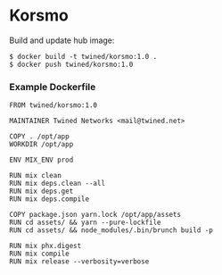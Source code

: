 # Korsmo

Build and update hub image:

    $ docker build -t twined/korsmo:1.0 .
    $ docker push twined/korsmo:1.0

### Example Dockerfile

```
FROM twined/korsmo:1.0

MAINTAINER Twined Networks <mail@twined.net>

COPY . /opt/app
WORKDIR /opt/app

ENV MIX_ENV prod

RUN mix clean
RUN mix deps.clean --all
RUN mix deps.get
RUN mix deps.compile

COPY package.json yarn.lock /opt/app/assets
RUN cd assets/ && yarn --pure-lockfile
RUN cd assets/ && node_modules/.bin/brunch build -p

RUN mix phx.digest
RUN mix compile
RUN mix release --verbosity=verbose

```
